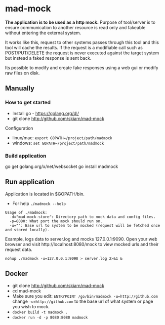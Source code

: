 # mad-mock
**The application is to be used as a http mock.**
Purpose of tool/server is to ensure communication to another resource is read only and fakeable without entering the external system. 

It works like this, request to other systems passes through this tool and this tool will cache the results. If the request is a modifiable call such as POST/PUT/DELETE the request is never executed against the target system but instead a faked response is sent back.

Its possible to modify and create fake responses using a web gui or modify raw files on disk.

## Manually
### How to get started ###

* Install go - https://golang.org/dl/
* git clone http://github.com/skiarn/mad-mock

Configuration
* linux/mac: ```export GOPATH=/project/path/madmock```
* windows: ```set GOPATH=/project/path/madmock```

### Build application ###
go get golang.org/x/net/websocket
go install madmock

## Run application
Application is located in $GOPATH/bin.
* For help ```./madmock --help ```

```
Usage of ./madmock:
  -d="mad-mock-store": Directory path to mock data and config files.
  -p=8080: What port the mock should run on.
  -u="": Base url to system to be mocked (request will be fetched once and stored locally).
```

Example, logs data to server.log and mocks 127.0.0.1:9090.
Open your web browser and visit http://localhost:8080/mock to view mocked urls and their request data.
```
nohup ./madmock -u=127.0.0.1:9090 > server.log 2>&1 &
```

## Docker
* git clone http://github.com/skiarn/mad-mock
* cd mad-mock
* Make sure you edit: ```ENTRYPOINT /go/bin/madmock -u=http://github.com``` change ```-u=http://github.com``` to the base url of what system or page you wish to mock.
* ```docker build -t madmock . ```
* ```docker run -d -p 8080:8080 madmock```
